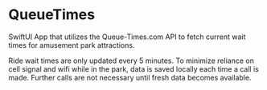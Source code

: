 # QueueTimes

SwiftUI App that utilizes the Queue-Times.com API to fetch current wait times for amusement park attractions.

Ride wait times are only updated every 5 minutes. To minimize reliance on cell signal and wifi while in the park, data is saved locally each time a call is made. Further calls are not necessary until fresh data becomes available.
